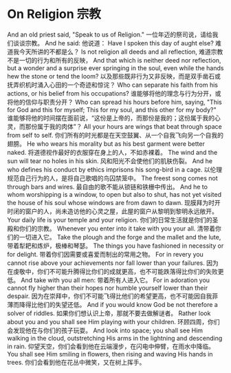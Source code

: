 # On Religion 宗教

And an old priest said, "Speak to us of Religion."
一位年迈的祭司说，请给我们谈谈宗教。
And he said:
他说道：
Have I spoken this day of aught else?
难道我今天所讲的不都是么？
Is not religion all deeds and all reflection,
难道宗教不是一切的行为和所有的反映，
And that which is neither deed nor reflection, but a wonder and a surprise ever springing in the soul, even while the hands hew the stone or tend the loom?
以及那些既非行为又非反映，而是双手凿石或抚弄织机时涌入心田的一个奇迹和惊诧？
Who can separate his faith from his actions, or his belief from his occupations?
谁能够将他的理念与行为分开，或将他的信仰与职责分开？
Who can spread his hours before him, saying, "This for God and this for myself; This for my soul, and this other for my body?"
谁能够将他的时间摆在面前说，“这份是上帝的，而那份是我的；这份属于我的心灵，而那份属于我的肉体”？
All your hours are wings that beat through space from self to self.
你们所有的时光都是在天空鼓翼、从一个自我飞向另一个自我的翅膀。
He who wears his morality but as his best garment were better naked.
将道德视作最好的衣服穿在身上的人，不如赤裸着。
The wind and the sun will tear no holes in his skin.
风和阳光不会使他们的肌肤伤裂。
And he who defines his conduct by ethics imprisons his song-bird in a cage.
以伦理规范自己行为的人，是将自己歌唱的鸟囚禁笼中。
The freest song comes not through bars and wires.
最自由的歌不能从锁链和铁栅中传出。
And he to whom worshipping is a window, to open but also to shut, has not yet visited the house of his soul whose windows are from dawn to dawn.
现膜拜为时开时闭的窗户的人，尚未造访他的心灵之屋，此屋的窗户从黎明到黎明永远敞开。
Your daily life is your temple and your religion.
你们的日常生活就是你们的圣殿和你们的宗教。
Whenever you enter into it take with you your all.
清带着你们的一切进入它。
Take the plough and the forge and the mallet and the lute,
带着犁耙和炼炉，极棒和琴瑟。
The things you have fashioned in necessity or for delight.
带着你们因需要或喜爱而制出的常用之物。
For in revery you cannot rise above your achievements nor fall lower than your failures.
因为在虔敬中，你们不可能升腾得比你们的成就更高，也不可能跌落得比你们的失败更低。
And take with you all men:
带着所有人进入它。
For in adoration you cannot fly higher than their hopes nor humble yourself lower than their despair.
因为在崇拜中，你们不可能飞得比他们的希望更高，也不可能因自我菲薄而降得比他们的失望还低。
And if you would know God be not therefore a solver of riddles.
如果你们想认识上帝，那就不要去做解谜者。
Rather look about you and you shall see Him playing with your children.
环顾四周，你们会发现他在与你们的孩子玩耍。
And look into space; you shall see Him walking in the cloud, outstretching His arms in the lightning and descending in rain.
仰望天空，你们会看到他在云端漫步，在闪电中伸臂，在雨水中降临。
You shall see Him smiling in flowers, then rising and waving His hands in trees.
你们会看到他在花丛中微笑，又在树上挥手。